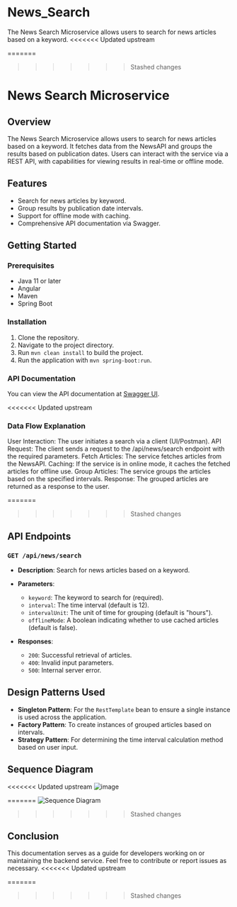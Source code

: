 # News_Search
 The News Search Microservice allows users to search for news articles based on a keyword.
<<<<<<< Updated upstream

=======
>>>>>>> Stashed changes
# News Search Microservice

## Overview

The News Search Microservice allows users to search for news articles based on a keyword. It fetches data from the NewsAPI and groups the results based on publication dates. Users can interact with the service via a REST API, with capabilities for viewing results in real-time or offline mode.

## Features

- Search for news articles by keyword.
- Group results by publication date intervals.
- Support for offline mode with caching.
- Comprehensive API documentation via Swagger.

## Getting Started

### Prerequisites

- Java 11 or later
- Angular
- Maven
- Spring Boot

### Installation

1. Clone the repository.
2. Navigate to the project directory.
3. Run `mvn clean install` to build the project.
4. Run the application with `mvn spring-boot:run`.

### API Documentation

You can view the API documentation at [Swagger UI](http://localhost:8080/swagger-ui.html).

<<<<<<< Updated upstream
### Data Flow Explanation
User Interaction: The user initiates a search via a client (UI/Postman).
API Request: The client sends a request to the /api/news/search endpoint with the required parameters.
Fetch Articles: The service fetches articles from the NewsAPI.
Caching: If the service is in online mode, it caches the fetched articles for offline use.
Group Articles: The service groups the articles based on the specified intervals.
Response: The grouped articles are returned as a response to the user.


=======
>>>>>>> Stashed changes
## API Endpoints

### `GET /api/news/search`

- **Description**: Search for news articles based on a keyword.
- **Parameters**:
  - `keyword`: The keyword to search for (required).
  - `interval`: The time interval (default is 12).
  - `intervalUnit`: The unit of time for grouping (default is "hours").
  - `offlineMode`: A boolean indicating whether to use cached articles (default is false).
  
- **Responses**:
  - `200`: Successful retrieval of articles.
  - `400`: Invalid input parameters.
  - `500`: Internal server error.

## Design Patterns Used

- **Singleton Pattern**: For the `RestTemplate` bean to ensure a single instance is used across the application.
- **Factory Pattern**: To create instances of grouped articles based on intervals.
- **Strategy Pattern**: For determining the time interval calculation method based on user input.

## Sequence Diagram

<<<<<<< Updated upstream
![image](https://github.com/user-attachments/assets/c8850e58-2b62-441f-a16e-3d1a04d9541c)

=======
![Sequence Diagram](sequence_diagram.png) 
>>>>>>> Stashed changes

## Conclusion

This documentation serves as a guide for developers working on or maintaining the backend service. Feel free to contribute or report issues as necessary.
<<<<<<< Updated upstream

=======
>>>>>>> Stashed changes
